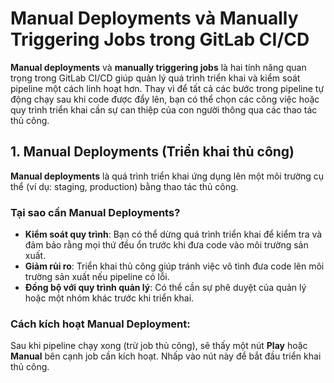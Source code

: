 # Manual Deployments và Manually Triggering Jobs trong GitLab CI/CD

**Manual deployments** và **manually triggering jobs** là hai tính năng quan trọng trong GitLab CI/CD giúp quản lý quá trình triển khai và kiểm soát pipeline một cách linh hoạt hơn. Thay vì để tất cả các bước trong pipeline tự động chạy sau khi code được đẩy lên, bạn có thể chọn các công việc hoặc quy trình triển khai cần sự can thiệp của con người thông qua các thao tác thủ công.

## 1. Manual Deployments (Triển khai thủ công)

**Manual deployments** là quá trình triển khai ứng dụng lên một môi trường cụ thể (ví dụ: staging, production) bằng thao tác thủ công.

### Tại sao cần Manual Deployments?

- **Kiểm soát quy trình**: Bạn có thể dừng quá trình triển khai để kiểm tra và đảm bảo rằng mọi thứ đều ổn trước khi đưa code vào môi trường sản xuất.
- **Giảm rủi ro**: Triển khai thủ công giúp tránh việc vô tình đưa code lên môi trường sản xuất nếu pipeline có lỗi.
- **Đồng bộ với quy trình quản lý**: Có thể cần sự phê duyệt của quản lý hoặc một nhóm khác trước khi triển khai.

### Cách kích hoạt Manual Deployment:

Sau khi pipeline chạy xong (trừ job thủ công), sẽ thấy một nút **Play** hoặc **Manual** bên cạnh job cần kích hoạt. Nhấp vào nút này để bắt đầu triển khai thủ công.
